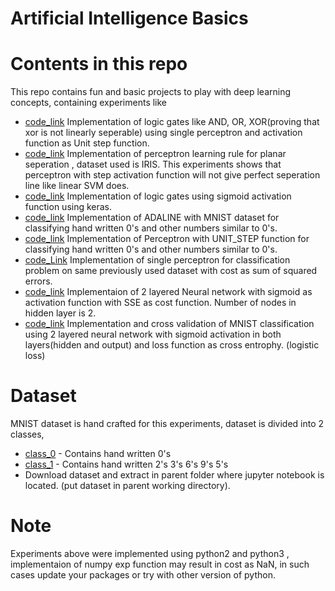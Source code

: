 # Artificial Intelligence Basics

# Contents in this repo
This repo contains fun and basic projects to play with deep learning concepts, containing experiments like 
* [code_link](https://github.com/RaviRaaja/fun_deeplearning/blob/master/AND_OR_XOR_perceptron.py) Implementation of logic gates like AND, OR, XOR(proving that xor is not linearly seperable) using single perceptron and activation function as Unit step function.
* [code_link](https://github.com/RaviRaaja/fun_deeplearning/blob/master/IRIS_perceptron.ipynb) Implementation of perceptron learning rule for planar seperation , dataset used is IRIS. This experiments shows that perceptron with step activation function will not give perfect seperation line like linear SVM does.
* [code_link](https://github.com/RaviRaaja/fun_deeplearning/blob/master/Logic_gates_using_keras_sigmoid.ipynb) Implementation of logic gates using sigmoid activation function using keras.
* [code_link](https://github.com/RaviRaaja/fun_deeplearning/blob/master/MNIST_Adaline_with_single_perceptron.ipynb) Implementation of ADALINE with MNIST dataset for classifying hand written 0's and other numbers similar to 0's.
* [code_link](https://github.com/RaviRaaja/fun_deeplearning/blob/master/MNIST_using_single_perceptron_UNIT_STEP_Function.ipynb) Implementation of Perceptron with UNIT_STEP function for classifying hand written 0's and other numbers similar to 0's.
* [code_Link](https://github.com/RaviRaaja/fun_deeplearning/blob/master/Mnist_sigmoid_1perceptron_SSE.ipynb) Implementation of single perceptron for classification problem on same previously used dataset with cost as sum of squared errors.
* [code_link](https://github.com/RaviRaaja/fun_deeplearning/blob/master/Mnist_2layer_sigmoid_SSE.ipynb) Implementaion of 2 layered Neural network with sigmoid as activation function with SSE as cost function. Number of nodes in hidden layer is 2.
* [code_link](https://github.com/RaviRaaja/fun_deeplearning/blob/master/Mnist_2layer_sigmoid_logloss.ipynb) Implementation and cross validation of MNIST classification using 2 layered neural network with sigmoid activation in both layers(hidden and output) and loss function as cross entrophy. (logistic loss)

# Dataset 
MNIST dataset is hand crafted for this experiments, dataset is divided into 2 classes,
* [class_0](https://drive.google.com/drive/folders/1qCDIBMvN-P9icQQM7huCt0_EOaLpZjsJ?usp=sharing) - Contains hand written 0's
* [class_1](https://drive.google.com/drive/folders/1fj2G5SnfQsRyKyVQ8U5XLPrjzmZp-H82?usp=sharing) - Contains hand written 2's 3's 6's 9's 5's
* Download dataset and extract in parent folder where jupyter notebook is located. (put dataset in parent working directory).

# Note
Experiments above were implemented using python2 and python3 , implementaion of numpy exp function may result in cost as NaN, in such cases update your packages or try with other version of python.




